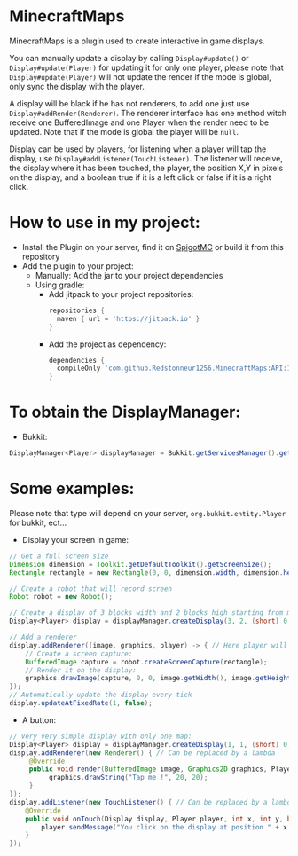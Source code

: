 # MinecraftMaps
MinecraftMaps is a plugin used to create interactive in game displays.

You can manually update a display by calling `Display#update()` or `Display#update(Player)` for updating it for only one player, please note that `Display#update(Player)` will not update the render if the mode is global, only sync the display with the player.

A display will be black if he has not renderers, to add one just use `Display#addRender(Renderer)`. The renderer interface has one method witch receive one BufferedImage and one Player when the render need to be updated. Note that if the mode is global the player will be `null`.

Display can be used by players, for listening when a player will tap the display, use `Display#addListener(TouchListener)`. The listener will receive, the display where it has been touched, the player, the position X,Y in pixels on the display, and a boolean true if it is a left click or false if it is a right click.

How to use in my project:
=====
- Install the Plugin on your server, find it on [SpigotMC](https://www.spigotmc.org/resources/minecraftmaps.84639/) or build it from this repository
- Add the plugin to your project:
  - Manually: Add the jar to your project dependencies
  - Using gradle:
    * Add jitpack to your project repositories:
      ```groovy
      repositories {
        maven { url = 'https://jitpack.io' }
      }
      ```
    * Add the project as dependency:
      ```groovy
      dependencies {
        compileOnly 'com.github.Redstonneur1256.MinecraftMaps:API:1.1'
      }
      ```
  

To obtain the DisplayManager:
=====

- Bukkit:
```java
DisplayManager<Player> displayManager = Bukkit.getServicesManager().getRegistration(DisplayManager.class).getProvider();
```


Some examples:
=====

Please note that <Player> type will depend on your server, `org.bukkit.entity.Player` for bukkit, ect...

* Display your screen in game:
````java
// Get a full screen size
Dimension dimension = Toolkit.getDefaultToolkit().getScreenSize();
Rectangle rectangle = new Rectangle(0, 0, dimension.width, dimension.height);

// Create a robot that will record screen
Robot robot = new Robot(); 

// Create a display of 3 blocks width and 2 blocks high starting from map 0 to (3x2) 6
Display<Player> display = displayManager.createDisplay(3, 2, (short) 0, RenderMode.GLOBAL);

// Add a renderer
display.addRenderer((image, graphics, player) -> { // Here player will be null because the Display mode is GLOBAL
    // Create a screen capture:
    BufferedImage capture = robot.createScreenCapture(rectangle);
    // Render it on the display:
    graphics.drawImage(capture, 0, 0, image.getWidth(), image.getHeight(), null);
});
// Automatically update the display every tick
display.updateAtFixedRate(1, false); 
````
* A button:
```java
// Very very simple display with only one map:
Display<Player> display = displayManager.createDisplay(1, 1, (short) 0, RenderMode.global);
display.addRenderer(new Renderer() { // Can be replaced by a lambda
     @Override
     public void render(BufferedImage image, Graphics2D graphics, Player player) {
          graphics.drawString("Tap me !", 20, 20);
     }
});
display.addListener(new TouchListener() { // Can be replaced by a lambda
    @Override
    public void onTouch(Display display, Player player, int x, int y, boolean left) {
        player.sendMessage("You click on the display at position " + x + " " + y + "!");
    }
});
```
